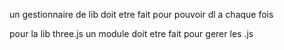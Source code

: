 un gestionnaire de lib doit etre fait pour pouvoir dl a chaque fois


pour la lib three.js un module doit etre fait pour gerer les .js